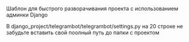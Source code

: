 Шаблон для быстрого разворачивания проекта с использованием админки Django

В django_project/telegrambot/telegrambot/settings.py на 20 строке не забудьте вставить свой поолный путь до папки с проектом 
